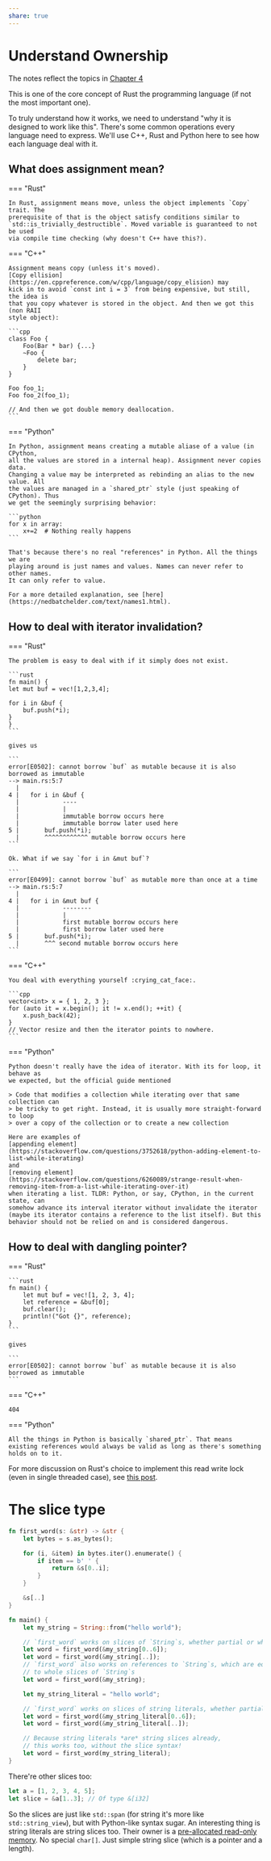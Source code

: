 ```yaml
---
share: true
---
```

# Understand Ownership

The notes reflect the topics in
[Chapter 4](https://doc.rust-lang.org/book/ch04-00-understanding-ownership.html)

This is one of the core concept of Rust the programming language (if not the
most important one).

To truly understand how it works, we need to understand "why it is designed to
work like this". There's some common operations every language need to express.
We'll use C++, Rust and Python here to see how each language deal with it.

## What does assignment mean?

=== "Rust"

    In Rust, assignment means move, unless the object implements `Copy` trait. The
    prerequisite of that is the object satisfy conditions similar to
    `std::is_trivially_destructible`. Moved variable is guaranteed to not be used
    via compile time checking (why doesn't C++ have this?).

=== "C++"

    Assignment means copy (unless it's moved).
    [Copy ellision](https://en.cppreference.com/w/cpp/language/copy_elision) may
    kick in to avoid `const int i = 3` from being expensive, but still, the idea is
    that you copy whatever is stored in the object. And then we got this (non RAII
    style object):

    ```cpp
    class Foo {
        Foo(Bar * bar) {...}
        ~Foo {
            delete bar;
        }
    }

    Foo foo_1;
    Foo foo_2(foo_1);

    // And then we got double memory deallocation.
    ```

=== "Python"

    In Python, assignment means creating a mutable aliase of a value (in CPython,
    all the values are stored in a internal heap). Assignment never copies data.
    Changing a value may be interpreted as rebinding an alias to the new value. All
    the values are managed in a `shared_ptr` style (just speaking of CPython). Thus
    we get the seemingly surprising behavior:

    ```python
    for x in array:
        x+=2  # Nothing really happens
    ```

    That's because there's no real "references" in Python. All the things we are
    playing around is just names and values. Names can never refer to other names.
    It can only refer to value.

    For a more detailed explanation, see [here](https://nedbatchelder.com/text/names1.html).

## How to deal with iterator invalidation?

=== "Rust"

    The problem is easy to deal with if it simply does not exist.

    ```rust
    fn main() {
    let mut buf = vec![1,2,3,4];

    for i in &buf {
        buf.push(*i);
    }
    }
    ```

    gives us

    ```
    error[E0502]: cannot borrow `buf` as mutable because it is also borrowed as immutable
    --> main.rs:5:7
      |
    4 |   for i in &buf {
      |            ----
      |            |
      |            immutable borrow occurs here
      |            immutable borrow later used here
    5 |       buf.push(*i);
      |       ^^^^^^^^^^^^ mutable borrow occurs here
    ```

    Ok. What if we say `for i in &mut buf`?

    ```
    error[E0499]: cannot borrow `buf` as mutable more than once at a time
    --> main.rs:5:7
      |
    4 |   for i in &mut buf {
      |            --------
      |            |
      |            first mutable borrow occurs here
      |            first borrow later used here
    5 |       buf.push(*i);
      |       ^^^ second mutable borrow occurs here
    ```

=== "C++"

    You deal with everything yourself :crying_cat_face:.

    ```cpp
    vector<int> x = { 1, 2, 3 };
    for (auto it = x.begin(); it != x.end(); ++it) {
        x.push_back(42);
    }
    // Vector resize and then the iterator points to nowhere.
    ```

=== "Python"

    Python doesn't really have the idea of iterator. With its for loop, it behave as
    we expected, but the official guide mentioned

    > Code that modifies a collection while iterating over that same collection can
    > be tricky to get right. Instead, it is usually more straight-forward to loop
    > over a copy of the collection or to create a new collection

    Here are examples of
    [appending element](https://stackoverflow.com/questions/3752618/python-adding-element-to-list-while-iterating)
    and
    [removing element](https://stackoverflow.com/questions/6260089/strange-result-when-removing-item-from-a-list-while-iterating-over-it)
    when iterating a list. TLDR: Python, or say, CPython, in the current state, can
    somehow advance its interval iterator without invalidate the iterator (maybe its iterator contains a reference to the list itself). But this
    behavior should not be relied on and is considered dangerous.

## How to deal with dangling pointer?

=== "Rust"

    ```rust
    fn main() {
        let mut buf = vec![1, 2, 3, 4];
        let reference = &buf[0];
        buf.clear();
        println!("Got {}", reference);
    }
    ```

    gives

    ```
    error[E0502]: cannot borrow `buf` as mutable because it is also borrowed as immutable
    ```

=== "C++"

    404

=== "Python"

    All the things in Python is basically `shared_ptr`. That means existing references would always be valid as long as there's something holds on to it.

For more discussion on Rust's choice to implement this read write lock (even in
single threaded case), see
[this post](https://manishearth.github.io/blog/2015/05/17/the-problem-with-shared-mutability/).

# The slice type

```rust
fn first_word(s: &str) -> &str {
    let bytes = s.as_bytes();

    for (i, &item) in bytes.iter().enumerate() {
        if item == b' ' {
            return &s[0..i];
        }
    }

    &s[..]
}

fn main() {
    let my_string = String::from("hello world");

    // `first_word` works on slices of `String`s, whether partial or whole
    let word = first_word(&my_string[0..6]);
    let word = first_word(&my_string[..]);
    // `first_word` also works on references to `String`s, which are equivalent
    // to whole slices of `String`s
    let word = first_word(&my_string);

    let my_string_literal = "hello world";

    // `first_word` works on slices of string literals, whether partial or whole
    let word = first_word(&my_string_literal[0..6]);
    let word = first_word(&my_string_literal[..]);

    // Because string literals *are* string slices already,
    // this works too, without the slice syntax!
    let word = first_word(my_string_literal);
}

```

There're other slices too:

```rust
let a = [1, 2, 3, 4, 5];
let slice = &a[1..3]; // Of type &[i32]
```

So the slices are just like `std::span` (for string it's more like
`std::string_view`), but with Python-like syntax sugar. An interesting thing is
string literals are string slices too. Their owner is a
[pre-allocated read-only memory](https://blog.thoughtram.io/string-vs-str-in-rust/).
No special `char[]`. Just simple string slice (which is a pointer and a length).
